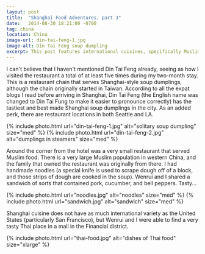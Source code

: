 ```yaml
---
layout: post
title:  "Shanghai Food Adventures, part 3"
date:   2014-08-30 18:21:00 -0700
tag: china
location: China
image-url: din-tai-feng-1.jpg
image-alt: Din Tai Feng soup dumpling
excerpt: This post features international cuisines, specifically Muslim-Chinese food, the restaurant Din Tai Feng, and Thai food.
---
```

I can't believe that I haven't mentioned Din Tai Feng already, seeing as how I visited the restaurant a total of at least five times during my two-month stay. This is a restaurant chain that serves Shanghai-style soup dumplings, although the chain originally started in Taiwan. According to all the expat blogs I read before arriving in Shanghai, Din Tai Feng (the English name was changed to Din Tai Fung to make it easier to pronounce correctly) has the tastiest and best made Shanghai soup dumplings in the city. As an added perk, there are restaurant locations in both Seattle and LA.

<div class='img-gallery'>
{% include photo.html url="din-tai-feng-1.jpg" alt="solitary soup dumpling" size="med" %}
{% include photo.html url="din-tai-feng-2.jpg" alt="dumplings in steamers" size="med" %}
</div>

Around the corner from the hotel was a very small restaurant that served Muslim food. There is a very large Muslim population in western China, and the family that owned the restaurant was originally from there. I had handmade noodles (a special knife is used to scrape dough off of a block, and those strips of dough are cooked in the soup). Wenrui and I shared a sandwich of sorts that contained pork, cucumber, and bell peppers. Tasty...

<div class='img-gallery'>
{% include photo.html url="noodles.jpg" alt="noodles" size="med" %}
{% include photo.html url="sandwich.jpg" alt="sandwich" size="med" %}
</div>

Shanghai cuisine does not have as much international variety as the United States (particularly San Francisco), but Wenrui and I were able to find a very tasty Thai place in a mall in the Financial district.

<div class='img-gallery'>
{% include photo.html url="thai-food.jpg" alt="dishes of Thai food" size="xlarge" %}
</div>

